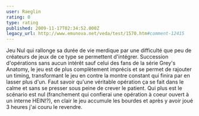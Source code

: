 ```yaml
---
user: Raeglin
rating: 0
type: rating
published: 2009-11-17T02:34:52.000Z
legacy_url: http://www.emunova.net/veda/test/1570.htm#comment-12415
---
```

Jeu Nul qui rallonge sa durée de vie merdique par une difficulté que peu de créateurs de jeux de ce type se permettent d'intégrer.
Succession d'opérations sans aucun intérêt sauf celui des fans de la série Grey's Anatomy, le jeu est de plus complètement imprécis et se permet de rajouter un timing, transformant le jeu en contre la montre constant qui finira par en lasser plus d'un. Faut savoir qu'une véritable opération ça se fait dans le calme et sans se presser sous peine de crever le patient.
Qui plus est le scénario est nul (franchement qui confierai une opération à coeur ouvert à un interne HEIN!?), en clair le jeu accumule les bourdes et après y avoir joué 3 heures j'ai couru le revendre.